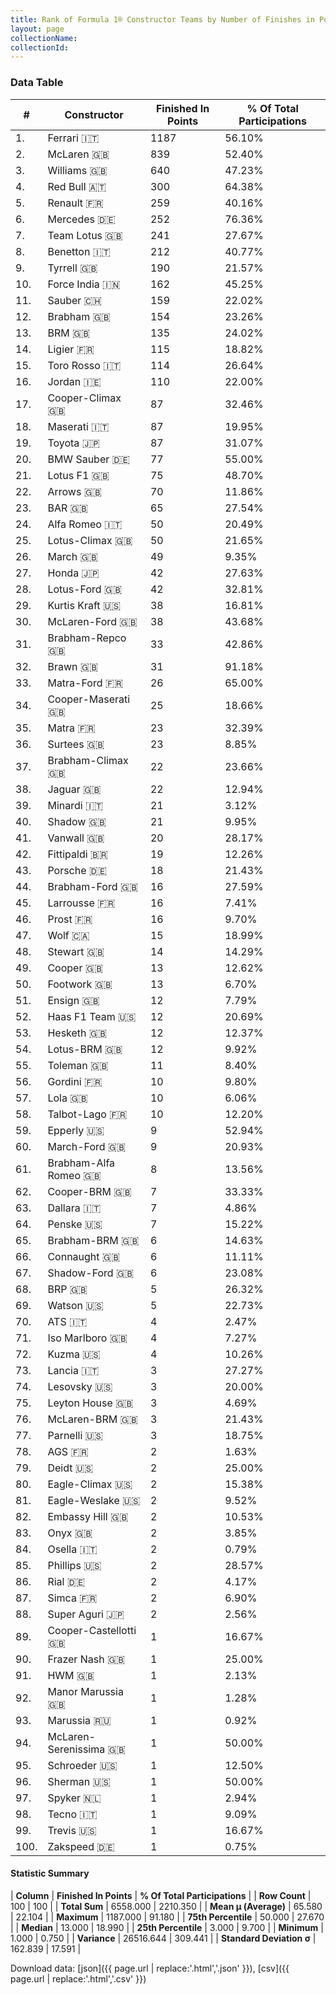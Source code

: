 ```yaml
---
title: Rank of Formula 1® Constructor Teams by Number of Finishes in Points
layout: page
collectionName: 
collectionId: 
---
```




<canvas id="chart" width="400" height="180"></canvas>
<script>
var data = {
  "labels" : [
    "Ferrari",
    "McLaren",
    "Williams",
    "Red Bull",
    "Renault",
    "Mercedes",
    "Team Lotus",
    "Benetton",
    "Tyrrell",
    "Force India",
    "Sauber",
    "Brabham",
    "BRM",
    "Ligier",
    "Toro Rosso",
    "Jordan",
    "Cooper-Climax",
    "Maserati",
    "Toyota",
    "BMW Sauber",
    "Lotus F1",
    "Arrows",
    "BAR",
    "Alfa Romeo",
    "Lotus-Climax",
    "March",
    "Honda",
    "Lotus-Ford",
    "Kurtis Kraft",
    "McLaren-Ford",
    "Brabham-Repco",
    "Brawn",
    "Matra-Ford",
    "Cooper-Maserati",
    "Matra",
    "Surtees",
    "Brabham-Climax",
    "Jaguar",
    "Minardi",
    "Shadow",
    "Vanwall",
    "Fittipaldi",
    "Porsche",
    "Brabham-Ford",
    "Larrousse",
    "Prost",
    "Wolf",
    "Stewart",
    "Cooper",
    "Footwork",
    "Ensign",
    "Haas F1 Team",
    "Hesketh",
    "Lotus-BRM",
    "Toleman",
    "Gordini",
    "Lola",
    "Talbot-Lago",
    "Epperly",
    "March-Ford",
    "Brabham-Alfa Romeo",
    "Cooper-BRM",
    "Dallara",
    "Penske",
    "Brabham-BRM",
    "Connaught",
    "Shadow-Ford",
    "BRP",
    "Watson",
    "ATS",
    "Iso Marlboro",
    "Kuzma",
    "Lancia",
    "Lesovsky",
    "Leyton House",
    "McLaren-BRM",
    "Parnelli",
    "AGS",
    "Deidt",
    "Eagle-Climax",
    "Eagle-Weslake",
    "Embassy Hill",
    "Onyx",
    "Osella",
    "Phillips",
    "Rial",
    "Simca",
    "Super Aguri",
    "Cooper-Castellotti",
    "Frazer Nash",
    "HWM",
    "Manor Marussia",
    "Marussia",
    "McLaren-Serenissima",
    "Schroeder",
    "Sherman",
    "Spyker",
    "Tecno",
    "Trevis",
    "Zakspeed"
  ],
  "datasets" : [
    {
      "label" : "Finished In Points",
      "data" : [
        1187,
        839,
        640,
        300,
        259,
        252,
        241,
        212,
        190,
        162,
        159,
        154,
        135,
        115,
        114,
        110,
        87,
        87,
        87,
        77,
        75,
        70,
        65,
        50,
        50,
        49,
        42,
        42,
        38,
        38,
        33,
        31,
        26,
        25,
        23,
        23,
        22,
        22,
        21,
        21,
        20,
        19,
        18,
        16,
        16,
        16,
        15,
        14,
        13,
        13,
        12,
        12,
        12,
        12,
        11,
        10,
        10,
        10,
        9,
        9,
        8,
        7,
        7,
        7,
        6,
        6,
        6,
        5,
        5,
        4,
        4,
        4,
        3,
        3,
        3,
        3,
        3,
        2,
        2,
        2,
        2,
        2,
        2,
        2,
        2,
        2,
        2,
        2,
        1,
        1,
        1,
        1,
        1,
        1,
        1,
        1,
        1,
        1,
        1,
        1
      ],
      "borderColor" : [
        "16191A",
        "0D1D20",
        "082957",
        "FDCC2F",
        "424B52",
        "D7D7D5",
        "444444",
        "444444",
        "444444",
        "C81625",
        "A17A5D",
        "444444",
        "444444",
        "444444",
        "FC181D",
        "444444",
        "444444",
        "444444",
        "444444",
        "444444",
        "444444",
        "444444",
        "444444",
        "444444",
        "444444",
        "444444",
        "444444",
        "444444",
        "444444",
        "444444",
        "444444",
        "444444",
        "444444",
        "444444",
        "444444",
        "444444",
        "444444",
        "444444",
        "444444",
        "444444",
        "444444",
        "444444",
        "444444",
        "444444",
        "444444",
        "444444",
        "444444",
        "444444",
        "444444",
        "444444",
        "444444",
        "4D4E52",
        "444444",
        "444444",
        "444444",
        "444444",
        "444444",
        "444444",
        "444444",
        "444444",
        "444444",
        "444444",
        "444444",
        "444444",
        "444444",
        "444444",
        "444444",
        "444444",
        "444444",
        "444444",
        "444444",
        "444444",
        "444444",
        "444444",
        "444444",
        "444444",
        "444444",
        "444444",
        "444444",
        "444444",
        "444444",
        "444444",
        "444444",
        "444444",
        "444444",
        "444444",
        "444444",
        "444444",
        "444444",
        "444444",
        "444444",
        "444444",
        "444444",
        "444444",
        "444444",
        "444444",
        "444444",
        "444444",
        "444444",
        "444444"
      ],
      "borderWidth" : 1,
      "backgroundColor" : [
        "EB212E",
        "FCA13B",
        "EAE4ED",
        "121D32",
        "FDE139",
        "18A19B",
        "09630C",
        "73C2FB",
        "274B72",
        "F6AFC1",
        "0736A5",
        "243F73",
        "144D44",
        "0F5DBB",
        "2039C3",
        "FFFF01",
        "273027",
        "C0BEC3",
        "D70028",
        "20359D",
        "F6CA46",
        "FFA500",
        "FFFFFF",
        "B21827",
        "025839",
        "E53524",
        "FFFFFF",
        "025839",
        "D33949",
        "AAAAAA",
        "243F73",
        "E2F833",
        "3FB2B3",
        "1A2446",
        "888888",
        "888888",
        "243F73",
        "095921",
        "1B1D1D",
        "FA9B27",
        "336667",
        "888888",
        "DDDDDD",
        "07316F",
        "888888",
        "0D1773",
        "A3805E",
        "FFFFFF",
        "273027",
        "888888",
        "888888",
        "CF0F18",
        "FFFFFF",
        "457439",
        "888888",
        "888888",
        "888888",
        "888888",
        "DBC75F",
        "888888",
        "888888",
        "888888",
        "888888",
        "2077C9",
        "888888",
        "888888",
        "888888",
        "888888",
        "FC8881",
        "888888",
        "888888",
        "C4333B",
        "888888",
        "888888",
        "888888",
        "888888",
        "888888",
        "888888",
        "888888",
        "888888",
        "1A284B",
        "888888",
        "888888",
        "888888",
        "888888",
        "888888",
        "888888",
        "E30010",
        "888888",
        "888888",
        "888888",
        "5E0A16",
        "5E0A16",
        "888888",
        "888888",
        "888888",
        "FFA500",
        "888888",
        "888888",
        "888888"
      ]
    }
  ]
};
var options = {
  legend: {
    display: false
  },
  scales: {
    xAxes: [{
      ticks: {
        beginAtZero: true,
        maxRotation: 180,
        display: window.innerWidth > 800
      }
    }],
    yAxes: [{
      ticks: {
        beginAtZero: true
      }
    }]
  },
  onResize: function(chart, size) {
    chart.options.scales.xAxes[0].ticks.display = size.width > 800;
  }
};
var chart = new Chart("chart", {
    data: data,
    type: 'bar',
    options: options
});
</script>



### Data Table

| # | Constructor | Finished In Points | % Of Total Participations |
|--|--|--|--|
| 1. | Ferrari 🇮🇹 | 1187 | 56.10% |
| 2. | McLaren 🇬🇧 | 839 | 52.40% |
| 3. | Williams 🇬🇧 | 640 | 47.23% |
| 4. | Red Bull 🇦🇹 | 300 | 64.38% |
| 5. | Renault 🇫🇷 | 259 | 40.16% |
| 6. | Mercedes 🇩🇪 | 252 | 76.36% |
| 7. | Team Lotus 🇬🇧 | 241 | 27.67% |
| 8. | Benetton 🇮🇹 | 212 | 40.77% |
| 9. | Tyrrell 🇬🇧 | 190 | 21.57% |
| 10. | Force India 🇮🇳 | 162 | 45.25% |
| 11. | Sauber 🇨🇭 | 159 | 22.02% |
| 12. | Brabham 🇬🇧 | 154 | 23.26% |
| 13. | BRM 🇬🇧 | 135 | 24.02% |
| 14. | Ligier 🇫🇷 | 115 | 18.82% |
| 15. | Toro Rosso 🇮🇹 | 114 | 26.64% |
| 16. | Jordan 🇮🇪 | 110 | 22.00% |
| 17. | Cooper-Climax 🇬🇧 | 87 | 32.46% |
| 18. | Maserati 🇮🇹 | 87 | 19.95% |
| 19. | Toyota 🇯🇵 | 87 | 31.07% |
| 20. | BMW Sauber 🇩🇪 | 77 | 55.00% |
| 21. | Lotus F1 🇬🇧 | 75 | 48.70% |
| 22. | Arrows 🇬🇧 | 70 | 11.86% |
| 23. | BAR 🇬🇧 | 65 | 27.54% |
| 24. | Alfa Romeo 🇮🇹 | 50 | 20.49% |
| 25. | Lotus-Climax 🇬🇧 | 50 | 21.65% |
| 26. | March 🇬🇧 | 49 | 9.35% |
| 27. | Honda 🇯🇵 | 42 | 27.63% |
| 28. | Lotus-Ford 🇬🇧 | 42 | 32.81% |
| 29. | Kurtis Kraft 🇺🇸 | 38 | 16.81% |
| 30. | McLaren-Ford 🇬🇧 | 38 | 43.68% |
| 31. | Brabham-Repco 🇬🇧 | 33 | 42.86% |
| 32. | Brawn 🇬🇧 | 31 | 91.18% |
| 33. | Matra-Ford 🇫🇷 | 26 | 65.00% |
| 34. | Cooper-Maserati 🇬🇧 | 25 | 18.66% |
| 35. | Matra 🇫🇷 | 23 | 32.39% |
| 36. | Surtees 🇬🇧 | 23 | 8.85% |
| 37. | Brabham-Climax 🇬🇧 | 22 | 23.66% |
| 38. | Jaguar 🇬🇧 | 22 | 12.94% |
| 39. | Minardi 🇮🇹 | 21 | 3.12% |
| 40. | Shadow 🇬🇧 | 21 | 9.95% |
| 41. | Vanwall 🇬🇧 | 20 | 28.17% |
| 42. | Fittipaldi 🇧🇷 | 19 | 12.26% |
| 43. | Porsche 🇩🇪 | 18 | 21.43% |
| 44. | Brabham-Ford 🇬🇧 | 16 | 27.59% |
| 45. | Larrousse 🇫🇷 | 16 | 7.41% |
| 46. | Prost 🇫🇷 | 16 | 9.70% |
| 47. | Wolf 🇨🇦 | 15 | 18.99% |
| 48. | Stewart 🇬🇧 | 14 | 14.29% |
| 49. | Cooper 🇬🇧 | 13 | 12.62% |
| 50. | Footwork 🇬🇧 | 13 | 6.70% |
| 51. | Ensign 🇬🇧 | 12 | 7.79% |
| 52. | Haas F1 Team 🇺🇸 | 12 | 20.69% |
| 53. | Hesketh 🇬🇧 | 12 | 12.37% |
| 54. | Lotus-BRM 🇬🇧 | 12 | 9.92% |
| 55. | Toleman 🇬🇧 | 11 | 8.40% |
| 56. | Gordini 🇫🇷 | 10 | 9.80% |
| 57. | Lola 🇬🇧 | 10 | 6.06% |
| 58. | Talbot-Lago 🇫🇷 | 10 | 12.20% |
| 59. | Epperly 🇺🇸 | 9 | 52.94% |
| 60. | March-Ford 🇬🇧 | 9 | 20.93% |
| 61. | Brabham-Alfa Romeo 🇬🇧 | 8 | 13.56% |
| 62. | Cooper-BRM 🇬🇧 | 7 | 33.33% |
| 63. | Dallara 🇮🇹 | 7 | 4.86% |
| 64. | Penske 🇺🇸 | 7 | 15.22% |
| 65. | Brabham-BRM 🇬🇧 | 6 | 14.63% |
| 66. | Connaught 🇬🇧 | 6 | 11.11% |
| 67. | Shadow-Ford 🇬🇧 | 6 | 23.08% |
| 68. | BRP 🇬🇧 | 5 | 26.32% |
| 69. | Watson 🇺🇸 | 5 | 22.73% |
| 70. | ATS 🇮🇹 | 4 | 2.47% |
| 71. | Iso Marlboro 🇬🇧 | 4 | 7.27% |
| 72. | Kuzma 🇺🇸 | 4 | 10.26% |
| 73. | Lancia 🇮🇹 | 3 | 27.27% |
| 74. | Lesovsky 🇺🇸 | 3 | 20.00% |
| 75. | Leyton House 🇬🇧 | 3 | 4.69% |
| 76. | McLaren-BRM 🇬🇧 | 3 | 21.43% |
| 77. | Parnelli 🇺🇸 | 3 | 18.75% |
| 78. | AGS 🇫🇷 | 2 | 1.63% |
| 79. | Deidt 🇺🇸 | 2 | 25.00% |
| 80. | Eagle-Climax 🇺🇸 | 2 | 15.38% |
| 81. | Eagle-Weslake 🇺🇸 | 2 | 9.52% |
| 82. | Embassy Hill 🇬🇧 | 2 | 10.53% |
| 83. | Onyx 🇬🇧 | 2 | 3.85% |
| 84. | Osella 🇮🇹 | 2 | 0.79% |
| 85. | Phillips 🇺🇸 | 2 | 28.57% |
| 86. | Rial 🇩🇪 | 2 | 4.17% |
| 87. | Simca 🇫🇷 | 2 | 6.90% |
| 88. | Super Aguri 🇯🇵 | 2 | 2.56% |
| 89. | Cooper-Castellotti 🇬🇧 | 1 | 16.67% |
| 90. | Frazer Nash 🇬🇧 | 1 | 25.00% |
| 91. | HWM 🇬🇧 | 1 | 2.13% |
| 92. | Manor Marussia 🇬🇧 | 1 | 1.28% |
| 93. | Marussia 🇷🇺 | 1 | 0.92% |
| 94. | McLaren-Serenissima 🇬🇧 | 1 | 50.00% |
| 95. | Schroeder 🇺🇸 | 1 | 12.50% |
| 96. | Sherman 🇺🇸 | 1 | 50.00% |
| 97. | Spyker 🇳🇱 | 1 | 2.94% |
| 98. | Tecno 🇮🇹 | 1 | 9.09% |
| 99. | Trevis 🇺🇸 | 1 | 16.67% |
| 100. | Zakspeed 🇩🇪 | 1 | 0.75% |

#### Statistic Summary

| **Column** | **Finished In Points** | **% Of Total Participations** |
| **Row Count** | 100 | 100 |
| **Total Sum** | 6558.000 | 2210.350 |
| **Mean μ (Average)** | 65.580 | 22.104 |
| **Maximum** | 1187.000 | 91.180 |
| **75th Percentile** | 50.000 | 27.670 |
| **Median** | 13.000 | 18.990 |
| **25th Percentile** | 3.000 | 9.700 |
| **Minimum** | 1.000 | 0.750 |
| **Variance** | 26516.644 | 309.441 |
| **Standard Deviation σ** | 162.839 | 17.591 |

Download data: [json]({{ page.url | replace:'.html','.json' }}), [csv]({{ page.url | replace:'.html','.csv' }})
